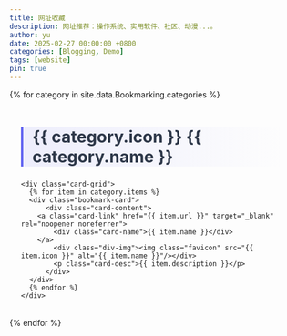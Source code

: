 ```yaml
---
title: 网址收藏
description: 网址推荐：操作系统、实用软件、社区、动漫...。
author: yu
date: 2025-02-27 00:00:00 +0800
categories: [Blogging, Demo]
tags: [website]
pin: true
---
```


<style>
/* 自定义卡片容器 */
.bookmark-container {
  max-width: 1200px;
  margin: 2rem auto;
  padding: 0 20px;
}

/* 分类标题样式 */
.category-title {
  font-size: 1.8rem;
  color: #2d3748;
  border-left: 4px solid #6366f1;
  padding-left: 1rem;
  margin: 3rem 0 1.5rem;
  background: linear-gradient(90deg, rgba(99,102,241,0.1) 0%, transparent 100%);
}

/* 卡片布局 */
.card-grid {
  display: grid;
  gap: 1.5rem;
  grid-template-columns: repeat(auto-fill, minmax(300px, 1fr));
}

/* 单张卡片样式 */
.bookmark-card {
  background: white;
  border-radius: 12px;
  padding: 1.5rem;
  box-shadow: 0 4px 6px rgba(0,0,0,0.05);
  transition: all 0.3s ease;
}

.bookmark-card:hover {
  transform: translateY(-3px);
  box-shadow: 0 10px 15px rgba(99,102,241,0.1);
}

/* 卡片内容样式 */
.card-header {
  display: flex;
  align-items: center;
  gap: 1rem;
  margin-bottom: 1rem;
}
.card-name{
  color: rgb(114, 223, 186);
  font-weight: 600;
  font-size: 2rem;
}

.div-img{
  max-width: 80px;
  max-height: 50px;

  display: inline;
}
.favicon {
  max-width: 80px;
  max-height: 50px;
  width: auto;
  height: auto;

  border-radius: 6px;
}

.card-link {
  color: #3b82f6;
  text-decoration: none;
  display: block;
}

.card-link:hover {
  text-decoration: underline;
}

.card-desc{
}

@media (prefers-color-scheme: dark) {
  .bookmark-card {
    background: #2d3748;
    color: white;
  }
}
</style>

{% for category in site.data.Bookmarking.categories %}
<div class="bookmark-container">
    <h2 class="category-title" id="{{ category.name }}">
      <span class="category-icon">{{ category.icon }}</span> {{ category.name }}
      <a href="#{{ category.name }}" class="anchor text-muted"><i class="fas fa-hashtag"></i></a>
    </h2>

    <div class="card-grid">
      {% for item in category.items %}
      <div class="bookmark-card">
          <div class="card-content">
        <a class="card-link" href="{{ item.url }}" target="_blank" rel="noopener noreferrer">
            <div class="card-name">{{ item.name }}</div>
        </a>
            <div class="div-img"><img class="favicon" src="{{ item.icon }}" alt="{{ item.name }}"/></div>
            <p class="card-desc">{{ item.description }}</p>
          </div>
      </div>
      {% endfor %}
    </div>
</div>
{% endfor %}


